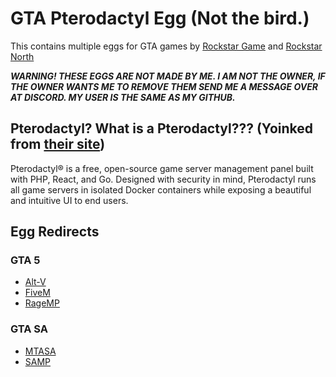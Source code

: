 # GTA Pterodactyl Egg (Not the bird.)
This contains multiple eggs for GTA games by [Rockstar Game](https://www.rockstargames.com) and [Rockstar North](https://www.rockstarnorth.com)

***WARNING! THESE EGGS ARE NOT MADE BY ME. I AM NOT THE OWNER, IF THE OWNER WANTS ME TO REMOVE THEM SEND ME A MESSAGE OVER AT DISCORD. MY USER IS THE SAME AS MY GITHUB.***


## Pterodactyl? What is a Pterodactyl??? (Yoinked from [their site](https://pterodactyl.io))
Pterodactyl® is a free, open-source game server management panel built with PHP, React, and Go. Designed with security in mind, Pterodactyl runs all game servers in isolated Docker containers while exposing a beautiful and intuitive UI to end users.


## Egg Redirects
### GTA 5
- [Alt-V](https://github.com/ClassicSenior/GTA-Pterodactyl-Egg/tree/main/GTA%205/Alt%20V)
- [FiveM](https://github.com/ClassicSenior/GTA-Pterodactyl-Egg/tree/main/GTA%205/FiveM)
- [RageMP](https://github.com/ClassicSenior/GTA-Pterodactyl-Egg/tree/main/GTA%205/RageMP)

### GTA SA
- [MTASA](https://github.com/ClassicSenior/GTA-Pterodactyl-Egg/tree/main/GTA%20SA/MTASA)
- [SAMP](https://github.com/ClassicSenior/GTA-Pterodactyl-Egg/tree/main/GTA%20SA/SAMP)
